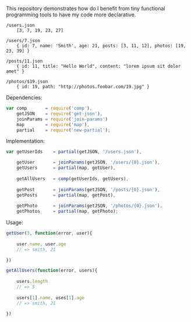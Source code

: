 This repository demonstrates how do I benefit from tiny functional programming tools to 
have my code more declarative.

```
/users.json
    [3, 7, 19, 23, 27]
    
/users/7.json
    { id: 7, name: 'Smith', age: 21, posts: [3, 11, 12], photos: [19, 23, 39] }
    
/posts/11.json
    { id: 11, title: "Hello World", content: "lorem ipsum sit dolor amet" }
    
/photos/$19.json
    { id: 19, path: "http://photos.foobar.com/19.jpg" }
```

Dependencies:

```js
var comp       = require('comp'),
    getJSON    = require('get-json'),
    joinParams = require('join-params')
    map        = require('map'),
    partial    = require('new-partial');
```

Implementation:

```js
var getUserIds    = partial(getJSON, '/users.json'),

    getUser       = joinParams(getJSON, '/users/{0}.json'),
    getUsers      = partial(map, getUser),
    
    getAllUsers   = comp(getUserIds, getUsers),
    
    getPost       = joinParams(getJSON, '/posts/{0}.json'),
    getPosts      = partial(map, getPost),
    
    getPhoto      = joinParams(getJSON, '/photos/{0}.json'),
    getPhotos     = partial(map, getPhoto);
```

Usage:

```js
getUser(3, function(error, user){
    
    user.name, user.age
    // => smith, 21

})
```

```js
getAllUsers(function(error, users){
    
    users.length
    // => 5
    
    users[1].name, uses[1].age
    // => smith, 21
    
})
```
